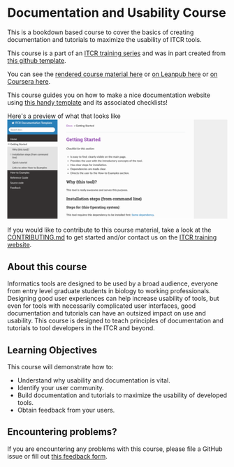 # Documentation and Usability Course

This is a bookdown based course to cover the basics of creating documentation and tutorials to maximize the usability of ITCR tools.

This course is a part of an [ITCR training series](https://www.itcrtraining.org/) and was in part created from [this github template](https://github.com/jhudsl/OTTR_Template).

You can see the [rendered course material here](https://jhudatascience.org/Documentation_and_Usability/introduction.html) or [on Leanpub here](https://leanpub.com/universities/courses/jhu/documentation_and_usability) or [on Coursera here](https://www.coursera.org/learn/documentation-usability-cancer-informatics).

This course guides you on how to make a nice documentation website using [this handy template](https://github.com/jhudsl/template-documentation) and its associated checklists!

Here's a preview of what that looks like
![](resources/images/template-preview.png)

If you would like to contribute to this course material, take a look at the [CONTRIBUTING.md](./CONTRIBUTING.md) to get started and/or contact us on the [ITCR training website](https://www.itcrtraining.org/join-us).

## About this course

Informatics tools are designed to be used by a broad audience, everyone from entry level graduate students in biology to working professionals. Designing good user experiences can help increase usability of tools, but even for tools with necessarily complicated user interfaces, good documentation and tutorials can have an outsized impact on use and usability. This course is designed to teach principles of documentation and tutorials to tool developers in the ITCR and beyond.

## Learning Objectives

This course will demonstrate how to:

- Understand why usability and documentation is vital.
- Identify your user community.
- Build documentation and tutorials to maximize the usability of developed tools.
- Obtain feedback from your users.

## Encountering problems?

If you are encountering any problems with this course, please file a GitHub issue or fill out [this feedback form](https://forms.gle/bQHH3jPjMUj3gmcN7).
